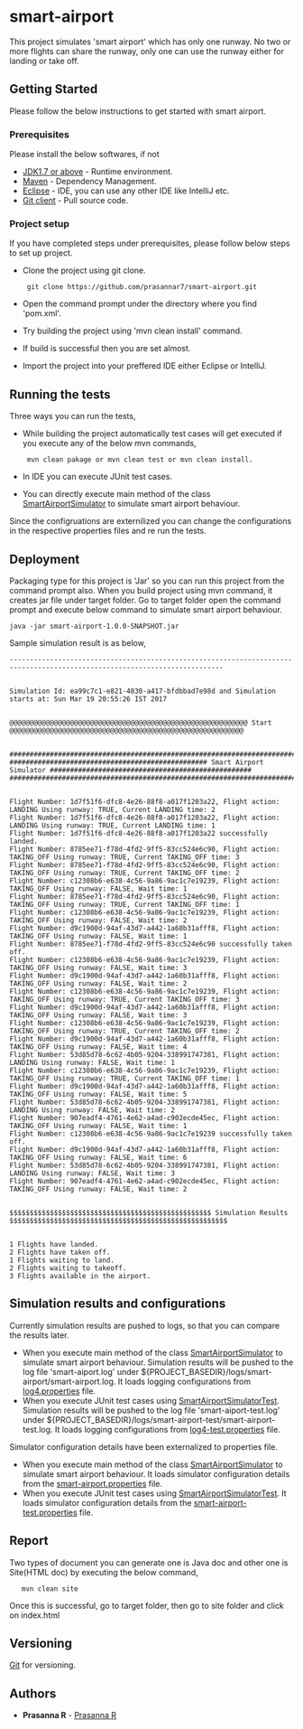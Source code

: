 # smart-airport

This project simulates 'smart airport' which has only one runway. No two or more flights can share the runway, only one can use the runway either for landing or take off.

## Getting Started

Please follow the below instructions to get started with smart airport.

### Prerequisites

Please install the below softwares, if not

* [JDK1.7 or above](http://www.oracle.com/technetwork/java/javase/downloads/index.html) - Runtime environment.
* [Maven](https://maven.apache.org/) - Dependency Management.
* [Eclipse](https://www.eclipse.org/downloads/?) - IDE, you can use any other IDE like IntelliJ etc.
* [Git client](https://git-scm.com/download/) - Pull source code.

### Project setup

If you have completed steps under prerequisites, please follow below steps to set up project.

* Clone the project using git clone.

       git clone https://github.com/prasannar7/smart-airport.git

* Open the command prompt under the directory where you find 'pom.xml'.
* Try building the project using 'mvn clean install' command.
* If build is successful then you are set almost.
* Import the project into your preffered IDE either Eclipse or IntelliJ.

## Running the tests

Three ways you can run the tests,

* While building the project automatically test cases will get executed if you execute any of the below mvn commands,

       mvn clean pakage or mvn clean test or mvn clean install.
       
* In IDE you can execute JUnit test cases.
* You can directly execute main method of the class [SmartAirportSimulator](https://github.com/prasannar7/smart-airport/blob/master/src/main/java/com/prasanna/sim/SmartAirportSimulator.java) to simulate smart airport behaviour.

Since the configruations are externilized you can change the configurations in the respective properties files and re run the tests.

## Deployment

Packaging type for this project is 'Jar' so you can run this project from the command prompt also. When you build project using mvn command, it creates jar file under target folder. Go to target folder open the command prompt and execute below command to simulate smart airport behaviour.

    java -jar smart-airport-1.0.0-SNAPSHOT.jar

Sample simulation result is as below,

    ---------------------------------------------------------------------------------------------------------------------------


    Simulation Id: ea99c7c1-e821-4830-a417-bfdbbad7e98d and Simulation starts at: Sun Mar 19 20:55:26 IST 2017


    @@@@@@@@@@@@@@@@@@@@@@@@@@@@@@@@@@@@@@@@@@@@@@@@@@@@@@@@@@@ Start @@@@@@@@@@@@@@@@@@@@@@@@@@@@@@@@@@@@@@@@@@@@@@@@@@@@@@@@@@


    ############################################################################################################################
    ################################################# Smart Airport Simulator ##################################################
    ############################################################################################################################


    Flight Number: 1d7f51f6-dfc8-4e26-88f8-a017f1203a22, Flight action: LANDING Using runway: TRUE, Current LANDING time: 2
    Flight Number: 1d7f51f6-dfc8-4e26-88f8-a017f1203a22, Flight action: LANDING Using runway: TRUE, Current LANDING time: 1
    Flight Number: 1d7f51f6-dfc8-4e26-88f8-a017f1203a22 successfully landed.
    Flight Number: 8785ee71-f78d-4fd2-9ff5-83cc524e6c90, Flight action: TAKING_OFF Using runway: TRUE, Current TAKING_OFF time: 3
    Flight Number: 8785ee71-f78d-4fd2-9ff5-83cc524e6c90, Flight action: TAKING_OFF Using runway: TRUE, Current TAKING_OFF time: 2
    Flight Number: c12308b6-e638-4c56-9a86-9ac1c7e19239, Flight action: TAKING_OFF Using runway: FALSE, Wait time: 1
    Flight Number: 8785ee71-f78d-4fd2-9ff5-83cc524e6c90, Flight action: TAKING_OFF Using runway: TRUE, Current TAKING_OFF time: 1
    Flight Number: c12308b6-e638-4c56-9a86-9ac1c7e19239, Flight action: TAKING_OFF Using runway: FALSE, Wait time: 2
    Flight Number: d9c1900d-94af-43d7-a442-1a60b31afff8, Flight action: TAKING_OFF Using runway: FALSE, Wait time: 1
    Flight Number: 8785ee71-f78d-4fd2-9ff5-83cc524e6c90 successfully taken off.
    Flight Number: c12308b6-e638-4c56-9a86-9ac1c7e19239, Flight action: TAKING_OFF Using runway: FALSE, Wait time: 3
    Flight Number: d9c1900d-94af-43d7-a442-1a60b31afff8, Flight action: TAKING_OFF Using runway: FALSE, Wait time: 2
    Flight Number: c12308b6-e638-4c56-9a86-9ac1c7e19239, Flight action: TAKING_OFF Using runway: TRUE, Current TAKING_OFF time: 3
    Flight Number: d9c1900d-94af-43d7-a442-1a60b31afff8, Flight action: TAKING_OFF Using runway: FALSE, Wait time: 3
    Flight Number: c12308b6-e638-4c56-9a86-9ac1c7e19239, Flight action: TAKING_OFF Using runway: TRUE, Current TAKING_OFF time: 2
    Flight Number: d9c1900d-94af-43d7-a442-1a60b31afff8, Flight action: TAKING_OFF Using runway: FALSE, Wait time: 4
    Flight Number: 53d85d78-6c62-4b05-9204-338991747381, Flight action: LANDING Using runway: FALSE, Wait time: 1
    Flight Number: c12308b6-e638-4c56-9a86-9ac1c7e19239, Flight action: TAKING_OFF Using runway: TRUE, Current TAKING_OFF time: 1
    Flight Number: d9c1900d-94af-43d7-a442-1a60b31afff8, Flight action: TAKING_OFF Using runway: FALSE, Wait time: 5
    Flight Number: 53d85d78-6c62-4b05-9204-338991747381, Flight action: LANDING Using runway: FALSE, Wait time: 2
    Flight Number: 907eadf4-4761-4e62-a4ad-c902ecde45ec, Flight action: TAKING_OFF Using runway: FALSE, Wait time: 1
    Flight Number: c12308b6-e638-4c56-9a86-9ac1c7e19239 successfully taken off.
    Flight Number: d9c1900d-94af-43d7-a442-1a60b31afff8, Flight action: TAKING_OFF Using runway: FALSE, Wait time: 6
    Flight Number: 53d85d78-6c62-4b05-9204-338991747381, Flight action: LANDING Using runway: FALSE, Wait time: 3
    Flight Number: 907eadf4-4761-4e62-a4ad-c902ecde45ec, Flight action: TAKING_OFF Using runway: FALSE, Wait time: 2


    $$$$$$$$$$$$$$$$$$$$$$$$$$$$$$$$$$$$$$$$$$$$$$$$$$ Simulation Results $$$$$$$$$$$$$$$$$$$$$$$$$$$$$$$$$$$$$$$$$$$$$$$$$$$$$$


    1 Flights have landed.
    2 Flights have taken off.
    1 Flights waiting to land.
    2 Flights waiting to takeoff.
    3 Flights available in the airport.

## Simulation results and configurations

Currently simulation results are pushed to logs, so that you can compare the results later.

* When you execute main method of the class [SmartAirportSimulator](https://github.com/prasannar7/smart-airport/blob/master/src/main/java/com/prasanna/sim/SmartAirportSimulator.java) to simulate smart airport behaviour. Simulation results will be pushed to the log file 'smart-aiport.log' under ${PROJECT_BASEDIR}/logs/smart-airport/smart-airport.log. It loads logging configurations from [log4.properties](https://github.com/prasannar7/smart-airport/blob/master/src/main/resources/log4j.properties) file.
* When you execute JUnit test cases using [SmartAirportSimulatorTest](https://github.com/prasannar7/smart-airport/blob/master/src/test/java/com/prasanna/test/SmartAirportSimulatorTest.java). Simulation results will be pushed to the log file 'smart-aiport-test.log' under ${PROJECT_BASEDIR}/logs/smart-airport-test/smart-airport-test.log. It loads logging configurations from [log4-test.properties](https://github.com/prasannar7/smart-airport/blob/master/src/test/resources/log4j-test.properties) file.

Simulator configuration details have been externalized to properties file.

* When you execute main method of the class [SmartAirportSimulator](https://github.com/prasannar7/smart-airport/blob/master/src/main/java/com/prasanna/sim/SmartAirportSimulator.java) to simulate smart airport behaviour. It loads simulator configuration details from the [smart-airport.properties](https://github.com/prasannar7/smart-airport/blob/master/src/main/resources/smart-airport.properties) file.
* When you execute JUnit test cases using [SmartAirportSimulatorTest](https://github.com/prasannar7/smart-airport/blob/master/src/test/java/com/prasanna/test/SmartAirportSimulatorTest.java). It loads simulator configuration details from the [smart-airport-test.properties](https://github.com/prasannar7/smart-airport/blob/master/src/test/resources/smart-airport-test.properties) file.


## Report

Two types of document you can generate one is Java doc and other one is Site(HTML doc) by executing the below command,

       mvn clean site
       
 Once this is successful, go to target folder, then go to site folder and click on index.html

## Versioning

[Git](https://git-scm.com/) for versioning.

## Authors

* **Prasanna R** - [Prasanna R](https://github.com/prasannar7)
